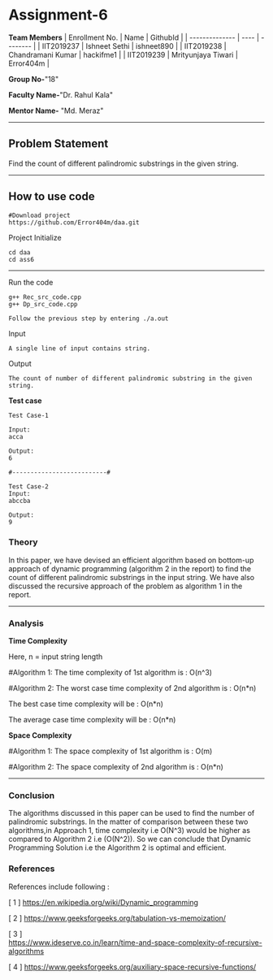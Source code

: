 # Assignment-6

**Team Members**
|   Enrollment No.  |   Name   | GithubId |
|   --------------  |   ----   | -------- |
|    IIT2019237  |   Ishneet Sethi | ishneet890 |
|    IIT2019238  |   Chandramani Kumar | hackifme1 | 
|    IIT2019239  |   Mrityunjaya Tiwari | Error404m  |

**Group No-**"18"

**Faculty Name-**"Dr. Rahul Kala"

**Mentor Name-** "Md. Meraz"

---
## Problem Statement
Find the count of different palindromic substrings in the given string.

---
## How to use code

```
#Download project
https://github.com/Error404m/daa.git
```
Project Initialize 
```
cd daa
cd ass6

```
---

Run the code
```
g++ Rec_src_code.cpp
g++ Dp_src_code.cpp

Follow the previous step by entering ./a.out
```
Input
```
A single line of input contains string.
```

Output
```
The count of number of different palindromic substring in the given string.

```
**Test case**
```
Test Case-1

Input:
acca 

Output:
6

#--------------------------#

Test Case-2
Input:
abccba

Output:
9
```

### Theory
In this paper, we have devised an efficient algorithm based on bottom-up approach of dynamic programming (algorithm 2 in the report) to find the count of different palindromic substrings in the input string.
We have also discussed the recursive approach of the problem as algorithm 1 in the report.

---

### Analysis

**Time Complexity**

Here, n = input string length

#Algorithm 1:
The time complexity of 1st algorithm is : O(n^3)

#Algorithm 2:
The worst case time complexity of 2nd algorithm is : O(n*n)

The best case time complexity will be : O(n*n)

The average case time complexity will be : O(n*n)

**Space Complexity**

#Algorithm 1:
The space complexity of 1st algorithm is : O(m)

#Algorithm 2:
The space complexity of 2nd algorithm is : O(n*n)

---

### Conclusion 

The algorithms discussed in this paper can be used to find the number of palindromic substrings. In the matter of comparison between these two algorithms,in Approach 1, time complexity i.e O(N^3) would be higher as compared to Algorithm 2 i.e (O(N^2)). So we can conclude that Dynamic Programming Solution i.e the Algorithm 2 is optimal and efficient.

### References

References include following :

[ 1 ]
https://en.wikipedia.org/wiki/Dynamic_programming

[ 2 ]
https://www.geeksforgeeks.org/tabulation-vs-memoization/
	
[ 3 ]    
https://www.ideserve.co.in/learn/time-and-space-complexity-of-recursive-algorithms

[ 4 ]
https://www.geeksforgeeks.org/auxiliary-space-recursive-functions/
